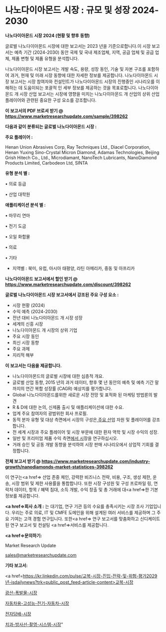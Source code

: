 # 나노다이아몬드 시장 : 규모 및 성장 2024-2030

<strong>나노다이아몬드 시장 2024 (현황 및 향후 동향)</strong>

글로벌 나노다이아몬드 시장에 대한 보고서는 2023 년을 기준으로합니다.이 시장 보고서는 예측 기간 (2024-2030) 동안 국제 및 국내 제조업체, 지역, 공급 업체 및 공급 업체, 제품 변형 및 제품 유형을 분석합니다.

나노다이아몬드 시장 보고서는 개발 속도, 용량, 성장 동인, 기술 및 자본 구조를 포함하여 과거, 현재 및 미래 시장 동향에 대한 자세한 정보를 제공합니다. 나노다이아몬드 시장 보고서는 시장 참여자와 컨설턴트가 나노다이아몬드 시장의 진행중인 시나리오를 이해하는 데 도움이되는 포괄적 인 세부 정보를 제공하는 것을 목표로합니다. 나노다이아몬드 개 시장 산업 보고서는 시장에 영향을 미치는 나노다이아몬드 개 산업의 상위 산업 플레이어와 관련된 중요한 구성 요소를 강조합니다.



<strong>이 보고서의 PDF 브로셔 받기 @ <a href=https://www.marketresearchupdate.com/sample/398262>https://www.marketresearchupdate.com/sample/398262</a></strong>



<strong>다음과 같이 분류되는 글로벌 나노다이아몬드 시장 :</strong>



<strong>주요 플레이어 :</strong>

Henan Union Abrasives Corp, Ray Techniques Ltd., Diacel Corporation, Henan Yuxing Sino-Crystal Micron Diamond, Adamas Technologies, Beijing Grish Hitech Co., Ltd., Microdiamant, NanoTech Lubricants, NanoDiamond Products Limited, Carbodeon Ltd, SINTA



<strong>유형 분석 별 :</strong>

• 의료 등급

• 산업 대학원



<strong>애플리케이션 분석 별 :</strong>

• 마무리 연마

• 전기 도금

• 오일 화합물

• 의료

• 기타

<ul>
  <li>지역별 : 북미, 유럽, 아시아 태평양, 라틴 아메리카, 중동 및 아프리카</li>
</ul>


<strong>나노다이아몬드 보고서에서 할인 받기 @ <a href=https://www.marketresearchupdate.com/discount/398262>https://www.marketresearchupdate.com/discount/398262</a></strong>



<strong>글로벌 나노다이아몬드 시장 보고서에서 강조된 주요 구성 요소 :</strong>
<ul>
  <li>시장 현황 (2024)</li>
  <li>수익 예측 (2024-2030)</li>
  <li>전년 대비 나노다이아몬드 개 시장 성장</li>
  <li>세계의 신흥 시장</li>
  <li>나노다이아몬드 개 시장의 상위 기업</li>
  <li>주요 시장 동인</li>
  <li>최신 시장 동향</li>
  <li>주요 과제</li>
  <li>지리적 해부</li>
</ul>


<strong>이 보고서는 다음을 제공합니다.</strong>
<ul>
  <li>나노다이아몬드의 글로벌 시장에 대한 심층적 개요.</li>
  <li>글로벌 산업 동향, 2015 년의 과거 데이터, 향후 몇 년 동안의 예측 및 예측 기간 말까지의 연간 복합 성장률 (CAGR) 예상치를 평가합니다.</li>
  <li>Global 나노다이아몬드를위한 새로운 시장 전망 및 표적화 된 마케팅 방법론의 발견</li>
  <li>R &amp; D에 대한 논의, 신제품 출시 및 애플리케이션에 대한 수요.</li>
  <li>업계 주요 참여자의 광범위한 회사 프로필.</li>
  <li>동적 분자 유형 및 대상 측면에서 시장의 구성은<a href=> 주요 산</a>업 자원 및 플레이어를 강조합니다.</li>
  <li>전 세계 시장과 주요 플레이어 및 시장 부문에 대한 환자 역학 및 시장 수익의 성장.</li>
  <li>일반 및 프리미엄 제품 수익 측면<a href=>에서 시</a>장을 연구하십시오.</li>
  <li>거래 승인 및 공동 개발 동향을 분석하여 시장 판매 시나리오에서 상업적 기회를 결정합니다.</li>
</ul>



<strong>전체 보고서 받기 @ <a href=https://www.marketresearchupdate.com/industry-growth/nanodiamonds-market-statistices-398262>https://www.marketresearchupdate.com/industry-growth/nanodiamonds-market-statistices-398262</a></strong>

이 연구는<a href=> 산업 존중</a> 체인, 강력한 비즈니스 전략, 비용, 구조, 생성 제한, 운송, 시장 범위 및 제한 사용률을 통합합니다. 또한 시장 구성원 및 구성 프로파일 링, 연락처 데이터, 항목 / 혜택 침대, 소득 개발, 수익 창출 및 총 거래에 대<a href=>한 기본 </a>정보를 제공합니다.



<strong><a href=>회사 소</a>개 :</strong>
는 대기업, 연구 기관 등의 수요를 충족시키는 시장 조사 기업입니다. 우리는 주로 의료, IT 및 CMFE 도메인을 위해 설계된 여러 서비스를 제공하며 그 주요 기여는 고객 경험 연구입니다. 또한<a href=> 연구 보</a>고서를 맞춤화하고 신디케이트 된 연구 보고서 및 컨설팅 <a href=>서비스</a>를 제공합니다.



<strong><a href=>문의하기:</a></strong>

Market Research Update

sales@marketresearchupdate.com



<strong>기타 보고서:</strong>

<a href=https://kr.linkedin.com/pulse/교복-시장-진입-전략-및-위험-평가2029년-isdailynews?trk=public_post_feed-article-content>교복-시장</a>

<a href=https://www.linkedin.com/pulse/광산-폭발물-시장-경쟁-분석-및-성장-잠재력-2029-consumer-connection-compendium-ana/>광산-폭발물-시장</a>

<a href=https://www.linkedin.com/pulse/자동차용-고성능-전기-자동차-시장-동향-및-성장-전망-isdailynews-tkspc/>자동차용-고성능-전기-자동차-시장</a>

<a href=https://www.linkedin.com/pulse/전자담배-시장-경쟁-분석-및-성장-잠재력-2029-consumer-connection-chronicles-24--irklf/>전자담배-시장</a>

<a href=https://www.linkedin.com/pulse/치과-방사선-촬영-시스템-시장-경쟁-분석-및-성장-잠재력-2030-umb3c/>치과-방사선-촬영-시스템-시장</a>"
